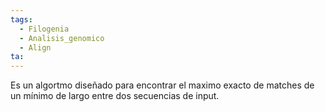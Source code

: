 ```yaml
---
tags:
  - Filogenia
  - Analisis_genomico
  - Align
ta:
---
```

Es un algortmo diseñado para encontrar el maximo exacto de matches de un mínimo de largo entre dos secuencias de input.